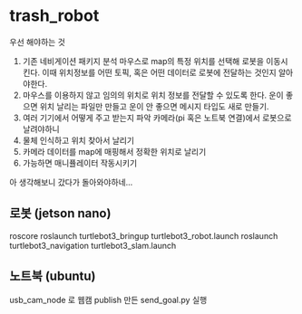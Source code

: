 # trash_robot

우선 해야하는 것

1. 기존 네비게이션 패키지 분석
마우스로 map의 특정 위치를 선택해 로봇을 이동시킨다. 
이때 위치정보를 어떤 토픽, 혹은 어떤 데이터로 로봇에 전달하는 것인지 알아야한다.
2. 마우스를 이용하지 않고 임의의 위치로 위치 정보를 전달할 수 있도록 한다.
운이 좋으면 위치 날리는 파일만 만들고
운이 안 좋으면 메시지 타입도 새로 만들기.
3. 여러 기기에서 어떻게 주고 받는지 파악
카메라(pi 혹은 노트북 연결)에서 로봇으로 날려야하니
4. 물체 인식하고 위치 찾아서 날리기
5. 카메라 데이터를 map에 매핑해서 정확한 위치로 날리기
6. 가능하면 매니퓰레이터 작동시키기

아 생각해보니 갔다가 돌아와야하네...

## 로봇 (jetson nano)
roscore
roslaunch turtlebot3_bringup turtlebot3_robot.launch
roslaunch turtlebot3_navigation turtlebot3_slam.launch


## 노트북 (ubuntu)
usb_cam_node 로 웹캠 publish
만든 send_goal.py 실행 
